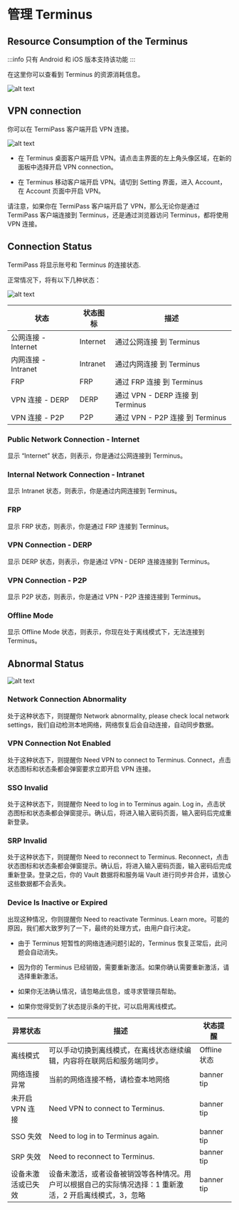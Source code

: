 # 管理 Terminus

## Resource Consumption of the Terminus

:::info
只有 Android 和 iOS 版本支持该功能
:::

在这里你可以查看到 Terminus 的资源消耗信息。

![alt text](/images/how-to/termipass/resource.jpg)

## VPN connection

你可以在 TermiPass 客户端开启 VPN 连接。

![alt text](/images/how-to/termipass/vpn.jpg)

- 在 Terminus 桌面客户端开启 VPN。请点击主界面的左上角头像区域，在新的面板中选择开启 VPN connection。

- 在 Terminus 移动客户端开启 VPN。请切到 Setting 界面，进入 Account，在 Account 页面中开启 VPN。

请注意，如果你在 TermiPass 客户端开启了 VPN，那么无论你是通过 TermiPass 客户端连接到 Terminus，还是通过浏览器访问 Terminus，都将使用 VPN 连接。

## Connection Status

TermiPass 将显示账号和 Terminus 的连接状态.

正常情况下，将有以下几种状态：

![alt text](/images/how-to/termipass/connection_status.jpg)

| 状态                | 状态图标 | 描述                             |
| ------------------- | -------- | -------------------------------- |
| 公网连接 - Internet | Internet | 通过公网连接 到 Terminus         |
| 内网连接 - Intranet | Intranet | 通过内网连接 到 Terminus         |
| FRP                 | FRP      | 通过 FRP 连接 到 Terminus        |
| VPN 连接 - DERP     | DERP     | 通过 VPN - DERP 连接 到 Terminus |
| VPN 连接 - P2P      | P2P      | 通过 VPN - P2P 连接 到 Terminus  |

### Public Network Connection - Internet

显示 “Internet” 状态，则表示，你是通过公网连接到 Terminus。

### Internal Network Connection - Intranet

显示 Intranet 状态，则表示，你是通过内网连接到 Terminus。

### FRP

显示 FRP 状态，则表示，你是通过 FRP 连接到 Terminus。

### VPN Connection - DERP

显示 DERP 状态，则表示，你是通过 VPN - DERP 连接连接到 Terminus。

### VPN Connection - P2P

显示 P2P 状态，则表示，你是通过 VPN - P2P 连接连接到 Terminus。

### Offline Mode

显示 Offline Mode 状态，则表示，你现在处于离线模式下，无法连接到 Terminus。

## Abnormal Status

![alt text](/images/how-to/termipass/abnormal_status.jpg)

### Network Connection Abnormality

处于这种状态下，则提醒你 Network abnormality, please check local network settings，我们自动检测本地网络，网络恢复后会自动连接，自动同步数据。

### VPN Connection Not Enabled

处于这种状态下，则提醒你 Need VPN to connect to Terminus. Connect，点击状态图标和状态条都会弹窗要求立即开启 VPN 连接。

### SSO Invalid

处于这种状态下，则提醒你 Need to log in to Terminus again. Log in，点击状态图标和状态条都会弹窗提示。确认后，将进入输入密码页面，输入密码后完成重新登录。

### SRP Invalid

处于这种状态下，则提醒你 Need to reconnect to Terminus. Reconnect，点击状态图标和状态条都会弹窗提示。确认后，将进入输入密码页面，输入密码后完成重新登录。登录之后，你的 Vault 数据将和服务端 Vault 进行同步并合并，请放心这些数据都不会丢失。

### Device Is Inactive or Expired

出现这种情况，你则提醒你 Need to reactivate Terminus. Learn more。可能的原因，我们都大致罗列了一下，最终的处理方式，由用户自行决定。

- 由于 Terminus 短暂性的网络连通问题引起的，Terminus 恢复正常后，此问题会自动消失。

- 因为你的 Terminus 已经销毁，需要重新激活。如果你确认需要重新激活，请选择重新激活。

- 如果你无法确认情况，请忽略此信息，或寻求管理员帮助。

- 如果你觉得受到了状态提示条的干扰，可以启用离线模式。

| 异常状态           | 描述                                                                                                      | 状态提醒     |
| ------------------ | --------------------------------------------------------------------------------------------------------- | ------------ |
| 离线模式           | 可以手动切换到离线模式，在离线状态继续编辑，内容将在联网后和服务端同步。                                  | Offline 状态 |
| 网络连接异常       | 当前的网络连接不畅，请检查本地网络                                                                        | banner tip   |
| 未开启 VPN 连接    | Need VPN to connect to Terminus.                                                                          | banner tip   |
| SSO 失效           | Need to log in to Terminus again.                                                                         | banner tip   |
| SRP 失效           | Need to reconnect to Terminus.                                                                            | banner tip   |
| 设备未激活或已失效 | 设备未激活，或者设备被销毁等各种情况。用户可以根据自己的实际情况选择：1 重新激活，2 开启离线模式，3，忽略 | banner tip   |
